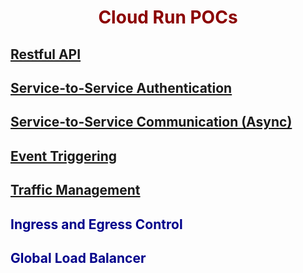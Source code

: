 # Cloud Run POCs

## [Restful API](employee-api/README.md)

## [Service-to-Service Authentication](employee-client/README.md)

## [Service-to-Service Communication (Async)](async/README.md)

## [Event Triggering](event-trigger/README.md)

## [Traffic Management](traffic-mgmt/README.md)

## Ingress and Egress Control

## Global Load Balancer

<style>
    h1 {
        color: DarkRed;
        text-align: center;
    }
    h2 {
        color: DarkBlue;
    }
    h3 {
        color: DarkGreen;
    }
    h4 {
        color: DarkMagenta;
    }
    strong {
        color: Maroon;
    }
    em {
        color: Maroon;
    }
    img {
        display: block;
        margin-left: auto;
        margin-right: auto
    }
    code {
        color: SlateBlue;
    }
    mark {
        background-color:GoldenRod;
    }
</style>